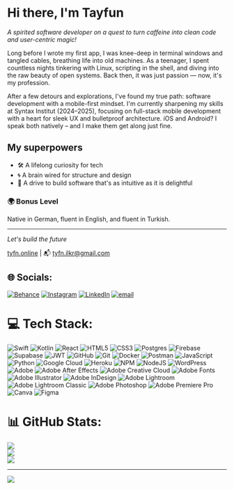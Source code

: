 # Hi there, I'm **Tayfun**

*A spirited software developer on a quest to turn caffeine into clean code and user-centric magic!*

Long before I wrote my first app, I was knee-deep in terminal windows and tangled cables, breathing life into old machines. As a teenager, I spent countless nights tinkering with Linux, scripting in the shell, and diving into the raw beauty of open systems. Back then, it was just passion — now, it's my profession.

After a few detours and explorations, I've found my true path: software development with a mobile-first mindset. I'm currently sharpening my skills at Syntax Institut (2024–2025), focusing on full-stack mobile development with a heart for sleek UX and bulletproof architecture. iOS and Android? I speak both natively – and I make them get along just fine.

## My superpowers

- 🛠️ A lifelong curiosity for tech
- 🌀 A brain wired for structure and design
- 🤝 A drive to build software that's as intuitive as it is delightful

### 🌍 Bonus Level
Native in German, fluent in English, and fluent in Turkish.

---

*Let's build the future*

[tyfn.online](https://tyfn.online) | 📬 tyfn.ilkr@gmail.com

## 🌐 Socials:
[![Behance](https://img.shields.io/badge/Behance-1769ff?logo=behance&logoColor=white)](https://behance.net/https://www.behance.net/tyfnnn) [![Instagram](https://img.shields.io/badge/Instagram-%23E4405F.svg?logo=Instagram&logoColor=white)](https://instagram.com/https://www.instagram.com/tyfn_code.and.design/) [![LinkedIn](https://img.shields.io/badge/LinkedIn-%230077B5.svg?logo=linkedin&logoColor=white)](https://linkedin.com/in/https://www.linkedin.com/in/tyfnnn/) [![email](https://img.shields.io/badge/Email-D14836?logo=gmail&logoColor=white)](mailto:tyfn.ilkr@gmail.com) 

# 💻 Tech Stack:
![Swift](https://img.shields.io/badge/swift-F54A2A?style=plastic&logo=swift&logoColor=white)
![Kotlin](https://img.shields.io/badge/kotlin-%237F52FF.svg?style=plastic&logo=kotlin&logoColor=white) ![React](https://img.shields.io/badge/react-%2320232a.svg?style=plastic&logo=react&logoColor=%2361DAFB) ![HTML5](https://img.shields.io/badge/html5-%23E34F26.svg?style=plastic&logo=html5&logoColor=white) ![CSS3](https://img.shields.io/badge/css3-%231572B6.svg?style=plastic&logo=css3&logoColor=white) ![Postgres](https://img.shields.io/badge/postgres-%23316192.svg?style=plastic&logo=postgresql&logoColor=white) ![Firebase](https://img.shields.io/badge/firebase-a08021?style=plastic&logo=firebase&logoColor=ffcd34) ![Supabase](https://img.shields.io/badge/Supabase-3ECF8E?style=plastic&logo=supabase&logoColor=white) ![JWT](https://img.shields.io/badge/JWT-black?style=plastic&logo=JSON%20web%20tokens) ![GitHub](https://img.shields.io/badge/github-%23121011.svg?style=plastic&logo=github&logoColor=white) ![Git](https://img.shields.io/badge/git-%23F05033.svg?style=plastic&logo=git&logoColor=white) ![Docker](https://img.shields.io/badge/docker-%230db7ed.svg?style=plastic&logo=docker&logoColor=white) ![Postman](https://img.shields.io/badge/Postman-FF6C37?style=plastic&logo=postman&logoColor=white) ![JavaScript](https://img.shields.io/badge/javascript-%23323330.svg?style=plastic&logo=javascript&logoColor=%23F7DF1E) ![Python](https://img.shields.io/badge/python-3670A0?style=plastic&logo=python&logoColor=ffdd54) ![Google Cloud](https://img.shields.io/badge/GoogleCloud-%234285F4.svg?style=plastic&logo=google-cloud&logoColor=white) ![Heroku](https://img.shields.io/badge/heroku-%23430098.svg?style=plastic&logo=heroku&logoColor=white) ![NPM](https://img.shields.io/badge/NPM-%23CB3837.svg?style=plastic&logo=npm&logoColor=white) ![NodeJS](https://img.shields.io/badge/node.js-6DA55F?style=plastic&logo=node.js&logoColor=white) ![WordPress](https://img.shields.io/badge/WordPress-%23117AC9.svg?style=plastic&logo=WordPress&logoColor=white) ![Adobe](https://img.shields.io/badge/adobe-%23FF0000.svg?style=plastic&logo=adobe&logoColor=white) ![Adobe After Effects](https://img.shields.io/badge/Adobe%20After%20Effects-9999FF.svg?style=plastic&logo=Adobe%20After%20Effects&logoColor=white) ![Adobe Creative Cloud](https://img.shields.io/badge/Adobe%20Creative%20Cloud-DA1F26.svg?style=plastic&logo=Adobe%20Creative%20Cloud&logoColor=white) ![Adobe Fonts](https://img.shields.io/badge/Adobe%20Fonts-000B1D.svg?style=plastic&logo=Adobe%20Fonts&logoColor=white) ![Adobe Illustrator](https://img.shields.io/badge/adobe%20illustrator-%23FF9A00.svg?style=plastic&logo=adobe%20illustrator&logoColor=white) ![Adobe InDesign](https://img.shields.io/badge/Adobe%20InDesign-49021F?style=plastic&logo=adobeindesign&logoColor=FF3366) ![Adobe Lightroom](https://img.shields.io/badge/Adobe%20Lightroom-31A8FF.svg?style=plastic&logo=Adobe%20Lightroom&logoColor=white) ![Adobe Lightroom Classic](https://img.shields.io/badge/Adobe%20Lightroom%20Classic-31A8FF.svg?style=plastic&logo=Adobe%20Lightroom%20Classic&logoColor=white) ![Adobe Photoshop](https://img.shields.io/badge/adobe%20photoshop-%2331A8FF.svg?style=plastic&logo=adobe%20photoshop&logoColor=white) ![Adobe Premiere Pro](https://img.shields.io/badge/Adobe%20Premiere%20Pro-9999FF.svg?style=plastic&logo=Adobe%20Premiere%20Pro&logoColor=white) ![Canva](https://img.shields.io/badge/Canva-%2300C4CC.svg?style=plastic&logo=Canva&logoColor=white) ![Figma](https://img.shields.io/badge/figma-%23F24E1E.svg?style=plastic&logo=figma&logoColor=white) 
# 📊 GitHub Stats:
![](https://github-readme-stats.vercel.app/api?username=tyfnnn&theme=dark&hide_border=false&include_all_commits=false&count_private=false)<br/>
![](https://nirzak-streak-stats.vercel.app/?user=tyfnnn&theme=dark&hide_border=false)<br/>
![](https://github-readme-stats.vercel.app/api/top-langs/?username=tyfnnn&theme=dark&hide_border=false&include_all_commits=false&count_private=false&layout=compact)

---
[![](https://visitcount.itsvg.in/api?id=tyfnnn&icon=0&color=0)](https://visitcount.itsvg.in)
